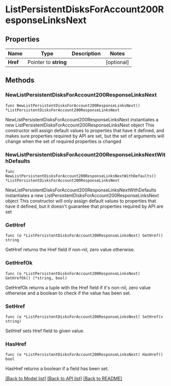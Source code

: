 # ListPersistentDisksForAccount200ResponseLinksNext

## Properties

Name | Type | Description | Notes
------------ | ------------- | ------------- | -------------
**Href** | Pointer to **string** |  | [optional] 

## Methods

### NewListPersistentDisksForAccount200ResponseLinksNext

`func NewListPersistentDisksForAccount200ResponseLinksNext() *ListPersistentDisksForAccount200ResponseLinksNext`

NewListPersistentDisksForAccount200ResponseLinksNext instantiates a new ListPersistentDisksForAccount200ResponseLinksNext object
This constructor will assign default values to properties that have it defined,
and makes sure properties required by API are set, but the set of arguments
will change when the set of required properties is changed

### NewListPersistentDisksForAccount200ResponseLinksNextWithDefaults

`func NewListPersistentDisksForAccount200ResponseLinksNextWithDefaults() *ListPersistentDisksForAccount200ResponseLinksNext`

NewListPersistentDisksForAccount200ResponseLinksNextWithDefaults instantiates a new ListPersistentDisksForAccount200ResponseLinksNext object
This constructor will only assign default values to properties that have it defined,
but it doesn't guarantee that properties required by API are set

### GetHref

`func (o *ListPersistentDisksForAccount200ResponseLinksNext) GetHref() string`

GetHref returns the Href field if non-nil, zero value otherwise.

### GetHrefOk

`func (o *ListPersistentDisksForAccount200ResponseLinksNext) GetHrefOk() (*string, bool)`

GetHrefOk returns a tuple with the Href field if it's non-nil, zero value otherwise
and a boolean to check if the value has been set.

### SetHref

`func (o *ListPersistentDisksForAccount200ResponseLinksNext) SetHref(v string)`

SetHref sets Href field to given value.

### HasHref

`func (o *ListPersistentDisksForAccount200ResponseLinksNext) HasHref() bool`

HasHref returns a boolean if a field has been set.


[[Back to Model list]](../README.md#documentation-for-models) [[Back to API list]](../README.md#documentation-for-api-endpoints) [[Back to README]](../README.md)


